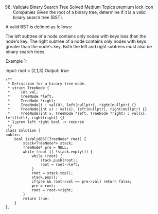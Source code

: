 98. Validate Binary Search Tree
    Solved
    Medium
    Topics
    premium lock icon
    Companies
    Given the root of a binary tree, determine if it is a valid binary search tree (BST).

A valid BST is defined as follows:

The left subtree of a node contains only nodes with keys less than the node's key.
The right subtree of a node contains only nodes with keys greater than the node's key.
Both the left and right subtrees must also be binary search trees.

Example 1:

Input: root = [2,1,3]
Output: true

```
/**
 * Definition for a binary tree node.
 * struct TreeNode {
 *     int val;
 *     TreeNode *left;
 *     TreeNode *right;
 *     TreeNode() : val(0), left(nullptr), right(nullptr) {}
 *     TreeNode(int x) : val(x), left(nullptr), right(nullptr) {}
 *     TreeNode(int x, TreeNode *left, TreeNode *right) : val(x), left(left), right(right) {}
 * };prev left right bool -> recurse
 */
class Solution {
public:
    bool isValidBST(TreeNode* root) {
        stack<TreeNode*> stack;
        TreeNode* pre = NULL;
        while (root || !stack.empty()) {
            while (root) {
                stack.push(root);
                root = root->left;
            }
            root = stack.top();
            stack.pop();
            if(pre && root->val <= pre->val) return false;
            pre = root;
            root = root->right;
        }
        return true;
    }
};
```
